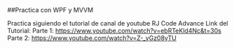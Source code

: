 ##Practica con WPF y MVVM

Practica siguiendo el tutorial de canal de youtube RJ Code Advance
Link del Tutorial: 
Parte 1: https://www.youtube.com/watch?v=ebRTeKld4Nc&t=30s
Parte 2: https://www.youtube.com/watch?v=Z-_yGz08yTU

